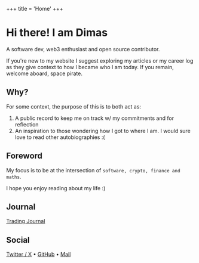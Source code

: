 +++
title = 'Home'
+++

# Hi there! I am Dimas

A software dev, web3 enthusiast and open source contributor.

If you're new to my website I suggest exploring my articles or my career log as they give context to how I became who I am today. If you remain, welcome aboard, space pirate.

## Why?

For some context, the purpose of this is to both act as:
1. A public record to keep me on track w/ my commitments and for reflection
2. An inspiration to those wondering how I got to where I am. I would sure love to read other autobiographies :(

## Foreword

My focus is to be at the intersection of `software, crypto, finance and maths`.

I hope you enjoy reading about my life :)

## Journal

[Trading Journal](/trading-journal)

## Social

[Twitter / X](https://x.com/0xDimss) • [GitHub](https://github.com/dimasriat) • [Mail](mailto:gm@dims.sh)